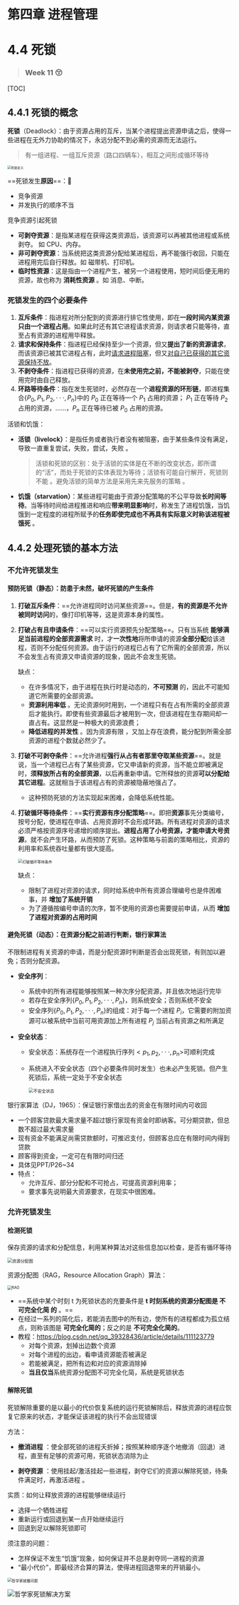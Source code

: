 # 第四章 进程管理

# 4.4 死锁

> ### Week 11 :kissing_closed_eyes:

[TOC]

## 4.4.1 死锁的概念

**死锁**（Deadlock）：由于资源占用的互斥，当某个进程提出资源申请之后，使得一些进程在无外力协助的情况下，永远分配不到必需的资源而无法运行。

> 有一组进程、一组互斥资源（路口四辆车），相互之间形成循环等待

<img src="./img/4.4-1.png" alt="死锁定义" style="zoom:50%;" />

==死锁发生**原因**==：:japanese_goblin:

- 竞争资源
- 并发执行的顺序不当

竞争资源引起死锁

- **可剥夺资源**：是指某进程在获得这类资源后，该资源可以再被其他进程或系统剥夺。 如 CPU、内存。
- **非可剥夺资源**：当系统把这类资源分配给某进程后，再不能强行收回，只能在进程用完后自行释放。如 磁带机、打印机。
- **临时性资源**：这是指由一个进程产生，被另一个进程使用，短时间后便无用的资源，故也称为 **消耗性资源** 。如 消息、中断。

### **死锁发生的四个必要条件**

1. **互斥条件**：指进程对所分配到的资源进行排它性使用，即在**一段时间内某资源只由一个进程占用**。如果此时还有其它进程请求资源，则请求者只能等待，直至占有资源的进程用毕释放。
2. **请求和保持条件**：指进程已经保持至少一个资源，但又**提出了新的资源请求**，而该资源已被其它进程占有，此时<u>请求进程阻塞</u>，但又<u>对自己已获得的其它资源保持不放</u>。
3. **不剥夺条件**：指进程已获得的资源，在**未使用完之前，不能被剥夺**，只能在使用完时由自己释放。
4. **环路等待条件**：指在发生死锁时，必然存在一个**进程资源的环形链**，即进程集合$\{P_0,P_1,P_2,··· ,P_n\}$中的 $P_0$ 正在等待一个 $P_1$ 占用的资源； $P_1$ 正在等待 $P_2$ 占用的资源，……，$P_n$ 正在等待已被 $P_0$ 占用的资源。

活锁和饥饿：

- **活锁（livelock）**：是指任务或者执行者没有被阻塞，由于某些条件没有满足，导致一直重复尝试，失败，尝试，失败 。

  > 活锁和死锁的区别：处于活锁的实体是在不断的改变状态，即所谓的“活”，而处于死锁的实体表现为等待；活锁有可能自行解开，死锁则不能 。避免活锁的简单方法是采用先来先服务的策略 。

- **饥饿（starvation）**：某些进程可能由于资源分配策略的不公平导致**长时间等待**。当等待时间给进程推进和响应**带来明显影响**时，称发生了进程饥饿，当饥饿到一定程度的进程所赋予的**任务即使完成也不再具有实际意义时称该进程被饿死** 。

## 4.4.2 处理死锁的基本方法

###  不允许死锁发生

#### 预防死锁（静态）：防患于未然，破坏死锁的产生条件

1. **打破互斥条件**：==允许进程同时访问某些资源==。但是，**有的资源是不允许被同时访问**的，像打印机等等，这是资源本身的属性。

2. **打破占有且申请条件**：==可以实行资源预先分配策略==。只有当系统 **能够满足当前进程的全部资源需求** 时，才**一次性地**将所申请的资源**全部分配**给该进程，否则不分配任何资源。由于运行的进程已占有了它所需的全部资源，所以不会发生占有资源又申请资源的现象，因此不会发生死锁。

   缺点：

   - 在许多情况下，由于进程在执行时是动态的，**不可预测** 的，因此不可能知道它所需要的全部资源。
   - **资源利用率低** 。无论资源何时用到，一个进程只有在占有所需的全部资源后才能执行。即使有些资源最后才被用到一次，但该进程在生存期间却一直占有。这显然是一种极大的资源浪费；
   - **降低进程的并发性** 。因为资源有限 ，又加上存在浪费，能分配到所需全部资源的进程个数就必然少了。

3. **打破不可剥夺条件**：==允许进程**强行从占有者那里夺取某些资源**==。就是说，当一个进程已占有了某些资源，它又申请新的资源，当不能立即被满足时，**须释放所占有的全部资源**，以后再重新申请。它所释放的资源**可以分配给其它进程**。这就相当于该进程占有的资源被隐蔽地强占了。

   - 这种预防死锁的方法实现起来困难，会降低系统性能。

4. **打破循环等待条件**：==**实行资源有序分配策略**==。即把**资源**事先分类编号，按号分配，使进程在申请、占用资源时不会形成环路。所有进程对资源的请求必须严格按资源序号递增的顺序提出。**进程占用了小号资源，才能申请大号资源**，就不会产生环路，从而预防了死锁。这种策略与前面的策略相比，资源的利用率和系统吞吐量都有很大提高。

   <img src="./img/4.4-6.png" alt="打破循环等待条件" style="zoom:60%;" />

   缺点：

   - 限制了进程对资源的请求，同时给系统中所有资源合理编号也是件困难事，并 **增加了系统开销**
   - 为了遵循按编号申请的次序，暂不使用的资源也需要提前申请，从而 **增加了进程对资源的占用时间** 

#### 避免死锁（动态）：在资源分配之前进行判断，银行家算法

不限制进程有关资源的申请，而是分配资源时判断是否会出现死锁，有则加以避免；否则分配资源。

- **安全序列**：
  
  - 系统中的所有进程能够按照某一种次序分配资源，并且依次地运行完毕
  - 若存在安全序列$\{P_0,P_1,P_2,··· ,P_n\}$​，则系统安全；否则系统不安全
  - 安全序列$\{P_0,P_1,P_2,··· ,P_n\}$​的组成：对于每一个进程 $P_i$，它需要的附加资源可以被系统中当前可用资源加上所有进程 $P_j$ 当前占有资源之和所满足
  
- **安全状态**：
  
  - 安全状态：系统存在一个进程执行序列$<p_1,p_2,··· ,p_n>$​可顺利完成
  
  - 系统进入不安全状态（四个必要条件同时发生）也未必产生死锁。但产生死锁后，系统一定处于不安全状态
  
    <img src="./img/4.4-2.png" alt="不安全状态" style="zoom:67%;" />

银行家算法（DJ，1965）：保证银行家借出去的资金在有限时间内可收回

- 一个顾客贷款最大需求量不超过银行家现有资金时即纳客。可分期贷款，但总数不超过最大需求量
- 现有资金不能满足尚需贷款额时，可推迟支付，但顾客总应在有限时间内得到贷款
- 顾客得到资金，一定可在有限时间归还
- 具体见PPT/P26~34
- 特点：
  - 允许互斥、部分分配和不可抢占，可提高资源利用率；
  - 要求事先说明最大资源要求，在现实中很困难。

### 允许死锁发生

#### 检测死锁

保存资源的请求和分配信息，利用某种算法对这些信息加以检查，是否有循环等待

<img src="./img/4.4-3.png" alt="资源分配图" style="zoom:67%;" />

资源分配图（RAG，Resource Allocation Graph）算法：

<img src="./img/4.4-4.png" alt="RAG" style="zoom:60%;" />

- ==系统中某个时刻 t 为死锁状态的充要条件是 **t 时刻系统的资源分配图是 不可完全化简 的** 。==
- 在经过一系列的简化后，若能消去图中的所有边，使所有的进程都成为孤立结点，则称该图是 **可完全化简的**；反之的是 **不可完全化简的**。
- 教程：https://blog.csdn.net/qq_39328436/article/details/111123779
  - 对每个资源，划掉出边数个资源
  - 对每个进程的出边，看申请资源能否被满足
  - 若能被满足，把所有边和对应的资源消除掉
  - **当且仅当**系统资源分配图不可完全化简，系统是死锁状态


#### 解除死锁

死锁解除重要的是以最小的代价恢复系统的运行死锁解除后，释放资源的进程应恢复它原来的状态，才能保证该进程的执行不会出现错误

方法：

- **撤消进程** ：使全部死锁的进程夭折掉；按照某种顺序逐个地撤消（回退）进程，直至有足够的资源可用，死锁状态消除为止

- **剥夺资源** ：使用挂起/激活挂起一些进程，剥夺它们的资源以解除死锁，待条件满足时，再激活进程 。

实质：如何让释放资源的进程能够继续运行

- 选择一个牺牲进程
- 重新运行或回退到某一点开始继续运行
- 回退到足以解除死锁即可

须注意的问题：

- 怎样保证不发生“饥饿”现象，如何保证并不总是剥夺同一进程的资源
- “最小代价”，即最经济合算的算法，使得进程回退带来的开销最小。

<img src="./img/4.4-5.png" alt="哲学家就餐问题" style="zoom:60%;" />

![哲学家死锁解决方案](./img/4.4-7.png)